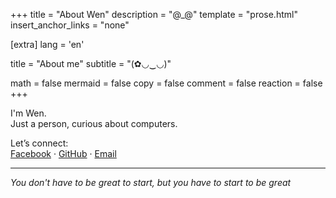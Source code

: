 +++
title = "About Wen"
description = "@_@"
template = "prose.html"
insert_anchor_links = "none"

[extra]
lang = 'en'

title = "About me"
subtitle = "(✿◡‿◡)"

math = false
mermaid = false
copy = false
comment = false
reaction = false
+++

I'm Wen.  
Just a person, curious about computers.  

Let’s connect:  
[Facebook](https://www.facebook.com/wen0x0) · [GitHub](https://github.com/wen0x0) · [Email](mailto:quocanhtn.work@gmail.com)


---

*You don't have to be great to start, but you have to start to be great*